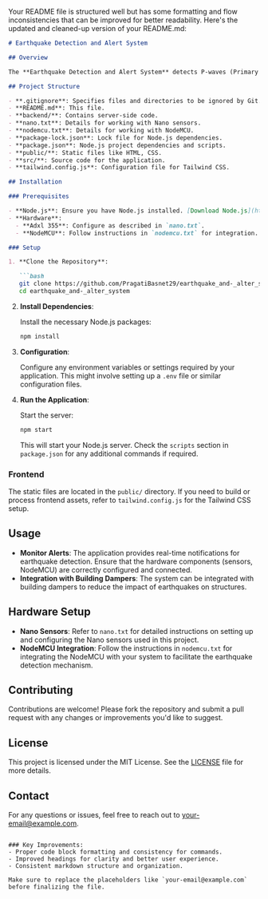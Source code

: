 Your README file is structured well but has some formatting and flow inconsistencies that can be improved for better readability. Here's the updated and cleaned-up version of your README.md:

```markdown
# Earthquake Detection and Alert System

## Overview

The **Earthquake Detection and Alert System** detects P-waves (Primary waves) before the arrival of S-waves (Secondary waves) from an earthquake. This early detection allows for timely alerts to people and can also be integrated with building dampers to reduce earthquake impact.

## Project Structure

- **.gitignore**: Specifies files and directories to be ignored by Git.
- **README.md**: This file.
- **backend/**: Contains server-side code.
- **nano.txt**: Details for working with Nano sensors.
- **nodemcu.txt**: Details for working with NodeMCU.
- **package-lock.json**: Lock file for Node.js dependencies.
- **package.json**: Node.js project dependencies and scripts.
- **public/**: Static files like HTML, CSS.
- **src/**: Source code for the application.
- **tailwind.config.js**: Configuration file for Tailwind CSS.

## Installation

### Prerequisites

- **Node.js**: Ensure you have Node.js installed. [Download Node.js](https://nodejs.org/).
- **Hardware**:
  - **Adxl 355**: Configure as described in `nano.txt`.
  - **NodeMCU**: Follow instructions in `nodemcu.txt` for integration.

### Setup

1. **Clone the Repository**:

   ```bash
   git clone https://github.com/PragatiBasnet29/earthquake_and-_alter_system.git
   cd earthquake_and-_alter_system
   ```

2. **Install Dependencies**:

   Install the necessary Node.js packages:

   ```bash
   npm install
   ```

3. **Configuration**:

   Configure any environment variables or settings required by your application. This might involve setting up a `.env` file or similar configuration files.

4. **Run the Application**:

   Start the server:

   ```bash
   npm start
   ```

   This will start your Node.js server. Check the `scripts` section in `package.json` for any additional commands if required.

### Frontend

The static files are located in the `public/` directory. If you need to build or process frontend assets, refer to `tailwind.config.js` for the Tailwind CSS setup.

## Usage

- **Monitor Alerts**: The application provides real-time notifications for earthquake detection. Ensure that the hardware components (sensors, NodeMCU) are correctly configured and connected.
- **Integration with Building Dampers**: The system can be integrated with building dampers to reduce the impact of earthquakes on structures.

## Hardware Setup

- **Nano Sensors**: Refer to `nano.txt` for detailed instructions on setting up and configuring the Nano sensors used in this project.
- **NodeMCU Integration**: Follow the instructions in `nodemcu.txt` for integrating the NodeMCU with your system to facilitate the earthquake detection mechanism.

## Contributing

Contributions are welcome! Please fork the repository and submit a pull request with any changes or improvements you'd like to suggest.

## License

This project is licensed under the MIT License. See the [LICENSE](LICENSE) file for more details.

## Contact

For any questions or issues, feel free to reach out to [your-email@example.com](mailto:your-email@example.com).
```

### Key Improvements:
- Proper code block formatting and consistency for commands.
- Improved headings for clarity and better user experience.
- Consistent markdown structure and organization.

Make sure to replace the placeholders like `your-email@example.com` before finalizing the file.
